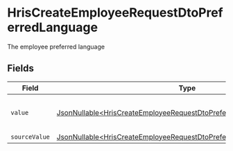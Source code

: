 # HrisCreateEmployeeRequestDtoPreferredLanguage

The employee preferred language


## Fields

| Field                                                                                                                                                          | Type                                                                                                                                                           | Required                                                                                                                                                       | Description                                                                                                                                                    | Example                                                                                                                                                        |
| -------------------------------------------------------------------------------------------------------------------------------------------------------------- | -------------------------------------------------------------------------------------------------------------------------------------------------------------- | -------------------------------------------------------------------------------------------------------------------------------------------------------------- | -------------------------------------------------------------------------------------------------------------------------------------------------------------- | -------------------------------------------------------------------------------------------------------------------------------------------------------------- |
| `value`                                                                                                                                                        | [JsonNullable\<HrisCreateEmployeeRequestDtoPreferredLanguageValue>](../../models/components/HrisCreateEmployeeRequestDtoPreferredLanguageValue.md)             | :heavy_minus_sign:                                                                                                                                             | The ISO639-2 Code of the language                                                                                                                              | eng                                                                                                                                                            |
| `sourceValue`                                                                                                                                                  | [JsonNullable\<HrisCreateEmployeeRequestDtoPreferredLanguageSourceValue>](../../models/components/HrisCreateEmployeeRequestDtoPreferredLanguageSourceValue.md) | :heavy_minus_sign:                                                                                                                                             | N/A                                                                                                                                                            |                                                                                                                                                                |